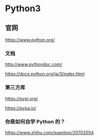 Python3
========

## 官网

https://www.python.org/

### 文档

http://www.pythondoc.com/

https://docs.python.org/ja/3/index.html

### 第三方库

https://pypi.org/

https://pypa.io/

### 你是如何自学 Python 的？

https://www.zhihu.com/question/20702054

